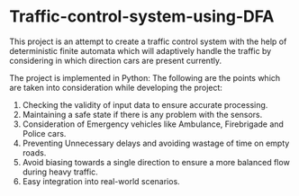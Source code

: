 # Traffic-control-system-using-DFA
This project is an attempt to create a traffic control system with the help of deterministic finite automata which will adaptively handle the traffic by considering in which direction cars are present currently.

The project is implemented in Python:
The following are the points which are taken into consideration while developing the project:
1. Checking the validity of input data to ensure accurate processing. 
2. Maintaining a safe state if there is any problem with the sensors.
2. Consideration of Emergency vehicles like Ambulance, Firebrigade and Police cars.
3. Preventing Unnecessary delays and avoiding wastage of time on empty roads.
4. Avoid biasing towards a single direction to ensure a more balanced flow during heavy traffic.
5. Easy  integration into real-world scenarios.
